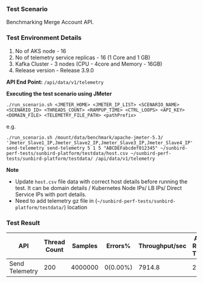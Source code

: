 ### Test Scenario

Benchmarking Merge Account API.


### Test Environment Details
1. No of AKS node - 16
2. No of telemetry service replicas - 16 (1 Core and 1 GB)
3. Kafka Cluster - 3 nodes (CPU - 4core and Memory - 16GB)
4. Release version - Release 3.9.0


**API End Point:** 
`/api/data/v1/telemetry`


**Executing the test scenario using JMeter**

```./run_scenario.sh <JMETER_HOME> <JMETER_IP_LIST> <SCENARIO_NAME> <SCENARIO_ID> <THREADS_COUNT> <RAMPUP_TIME> <CTRL_LOOPS> <API_KEY> <DOMAIN_FILE> <TELEMETRY_FILE_PATH> <pathPrefix> ```


e.g. 

```./run_scenario.sh /mount/data/benchmark/apache-jmeter-5.3/ 'Jmeter_Slave1_IP,Jmeter_Slave2_IP,Jmeter_Slave3_IP,Jmeter_Slave4_IP' send-telemetry send-telemetry 5 1 5 "ABCDEFabcdef012345" ~/sunbird-perf-tests/sunbird-platform/testdata/host.csv ~/sunbird-perf-tests/sunbird-platform/testdata/ /api/data/v1/telemetry```

**Note**
- Update `host.csv` file data with correct host details before running the test. It can be domain details / Kubernetes Node IPs/ LB IPs/ Direct Service IPs with port details.
- Need to add telemetry gz file in (`~/sunbird-perf-tests/sunbird-platform/testdata/`) location



### Test Result

|API                |Thread Count|Samples |Errors%  |Throughput/sec|Avg Resp Time |95th pct |99th pct|
|-------------------|------------|--------|---------| -------------|--------------|---------|--------|
|Send Telemetry     |200         |4000000 |0(0.00%) | 7914.8       | 24          |  57    |186     |
